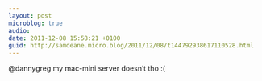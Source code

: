 ```yaml
---
layout: post
microblog: true
audio: 
date: 2011-12-08 15:58:21 +0100
guid: http://samdeane.micro.blog/2011/12/08/t144792938617110528.html
---
```

@dannygreg my mac-mini server doesn’t tho :(
